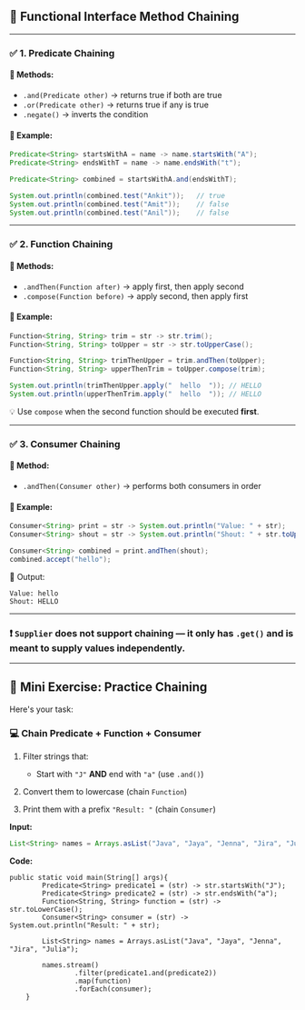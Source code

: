 ## 🧠 Functional Interface Method Chaining

---

### ✅ 1. **Predicate Chaining**

#### 📌 Methods:

* `.and(Predicate other)` → returns true if both are true
* `.or(Predicate other)` → returns true if any is true
* `.negate()` → inverts the condition

#### 🔧 Example:

```java
Predicate<String> startsWithA = name -> name.startsWith("A");
Predicate<String> endsWithT = name -> name.endsWith("t");

Predicate<String> combined = startsWithA.and(endsWithT);

System.out.println(combined.test("Ankit"));   // true
System.out.println(combined.test("Amit"));    // false
System.out.println(combined.test("Anil"));    // false
```

---

### ✅ 2. **Function Chaining**

#### 📌 Methods:

* `.andThen(Function after)` → apply first, then apply second
* `.compose(Function before)` → apply second, then apply first

#### 🔧 Example:

```java
Function<String, String> trim = str -> str.trim();
Function<String, String> toUpper = str -> str.toUpperCase();

Function<String, String> trimThenUpper = trim.andThen(toUpper);
Function<String, String> upperThenTrim = toUpper.compose(trim);

System.out.println(trimThenUpper.apply("  hello  ")); // HELLO
System.out.println(upperThenTrim.apply("  hello  ")); // HELLO
```

💡 Use `compose` when the second function should be executed **first**.

---

### ✅ 3. **Consumer Chaining**

#### 📌 Method:

* `.andThen(Consumer other)` → performs both consumers in order

#### 🔧 Example:

```java
Consumer<String> print = str -> System.out.println("Value: " + str);
Consumer<String> shout = str -> System.out.println("Shout: " + str.toUpperCase());

Consumer<String> combined = print.andThen(shout);
combined.accept("hello");
```

🧠 Output:

```
Value: hello
Shout: HELLO
```

---

### ❗ `Supplier` does **not** support chaining — it only has `.get()` and is meant to supply values independently.

---

## 🧪 Mini Exercise: Practice Chaining

Here's your task:

### 💻 **Chain Predicate + Function + Consumer**

1. Filter strings that:

   * Start with `"J"` **AND** end with `"a"` (use `.and()`)
2. Convert them to lowercase (chain `Function`)
3. Print them with a prefix `"Result: "` (chain `Consumer`)

**Input:**

```java
List<String> names = Arrays.asList("Java", "Jaya", "Jenna", "Jira", "Julia");
```

**Code:**

```
public static void main(String[] args){
        Predicate<String> predicate1 = (str) -> str.startsWith("J");
        Predicate<String> predicate2 = (str) -> str.endsWith("a");
        Function<String, String> function = (str) -> str.toLowerCase();
        Consumer<String> consumer = (str) -> System.out.println("Result: " + str);

        List<String> names = Arrays.asList("Java", "Jaya", "Jenna", "Jira", "Julia");

        names.stream()
                .filter(predicate1.and(predicate2))
                .map(function)
                .forEach(consumer);
    }
```

